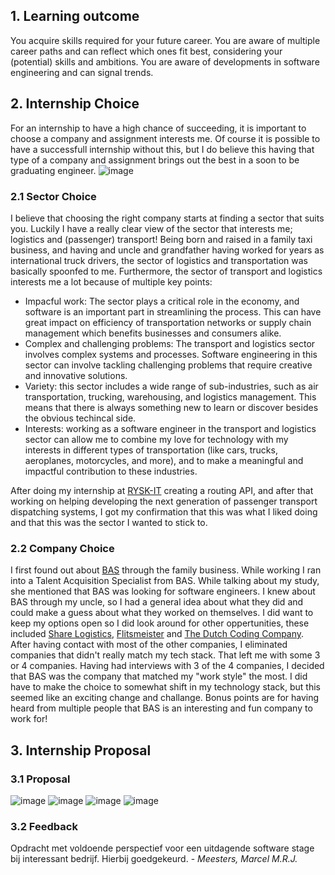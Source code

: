 ## 1. Learning outcome
You acquire skills required for your future career. You are aware of multiple career paths and can reflect which ones fit best, considering your (potential) skills and ambitions. You are aware of developments in software engineering and can signal trends. 

## 2. Internship Choice
For an internship to have a high chance of succeeding, it is important to choose a company and assignment interests me. Of course it is possible to have a successfull internship without this, but I do believe this having that type of a company and assignment brings out the best in a soon to be graduating engineer.
![image](https://user-images.githubusercontent.com/46562627/208537788-6a4cd884-902f-47c3-be33-55644f141c60.png)

### 2.1 Sector Choice
I believe that choosing the right company starts at finding a sector that suits you. Luckily I have a really clear view of the sector that interests me; logistics and (passenger) transport! Being born and raised in a family taxi business, and having and uncle and grandfather having worked for years as international truck drivers, the sector of logistics and transportation was basically spoonfed to me.
Furthermore, the sector of transport and logistics interests me a lot because of multiple key points:
- Impacful work: The sector plays a critical role in the economy, and software is an important part in streamlining the process. This can have great impact on efficiency of transportation networks or supply chain management which benefits businesses and consumers alike.
- Complex and challenging problems: The transport and logistics sector involves complex systems and processes. Software engineering in this sector can involve tackling challenging problems that require creative and innovative solutions.
- Variety: this sector includes a wide range of sub-industries, such as air transportation, trucking, warehousing, and logistics management. This means that there is always something new to learn or discover besides the obvious techincal side.
- Interests: working as a software engineer in the transport and logistics sector can allow me to combine my love for technology with my interests in different types of transportation (like cars, trucks, aeroplanes, motorcycles, and more), and to make a meaningful and impactful contribution to these industries.

After doing my internship at [RYSK-IT](https://www.rysk-it.net/) creating a routing API, and after that working on helping developing the next generation of passenger transport dispatching systems, I got my confirmation that this was what I liked doing and that this was the sector I wanted to stick to.

### 2.2 Company Choice
I first found out about [BAS](https://www.bastruckcenter.com/) through the family business. While working I ran into a Talent Acquisition Specialist from BAS. While talking about my study, she mentioned that BAS was looking for software engineers. I knew about BAS through my uncle, so I had a general idea about what they did and could make a guess about what they worked on themselves.
I did want to keep my options open so I did look around for other oppertunities, these included [Share Logistics](https://www.sharelogistics.com/), [Flitsmeister](https://www.flitsmeister.nl/) and [The Dutch Coding Company](https://dutchcodingcompany.com/). After having contact with most of the other companies, I eliminated companies that didn't really match my tech stack. That left me with some 3 or 4 companies.
Having had interviews with 3 of the 4 companies, I decided that BAS was the company that matched my "work style" the most. I did have to make the choice to somewhat shift in my technology stack, but this seemed like an exciting change and challange.
Bonus points are for having heard from multiple people that BAS is an interesting and fun company to work for!

## 3. Internship Proposal
### 3.1 Proposal
![image](https://user-images.githubusercontent.com/46562627/208532621-47380492-1f4a-4759-aed9-3787dd17ac0a.png)
![image](https://user-images.githubusercontent.com/46562627/208532670-badfb067-ec22-4c66-b21b-7c2451a0e613.png)
![image](https://user-images.githubusercontent.com/46562627/208532752-78a5a821-cfd9-4830-8981-f16a1a803642.png)
![image](https://user-images.githubusercontent.com/46562627/208532972-deec2611-6992-4b7c-8ee2-e9b94cda1a03.png)

### 3.2 Feedback
Opdracht met voldoende perspectief voor een uitdagende software stage bij interessant bedrijf. Hierbij goedgekeurd. - *Meesters, Marcel M.R.J.*
